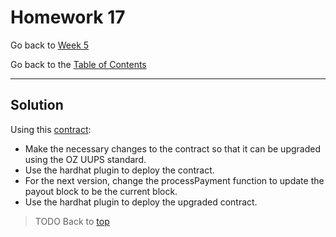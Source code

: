 # Homework 17

Go back to [Week 5](/Week%205/week-5-homeworks-solutions.md)

Go back to the [Table of Contents](/README.md)

---

## Solution

Using this [contract](https://gist.github.com/extropyCoder/11df000e4b0d7c94510fbd84e19f9650):
- Make the necessary changes to the contract so that it can be upgraded using the OZ UUPS standard.
- Use the hardhat plugin to deploy the contract.
- For the next version, change the processPayment function to update the payout block to be the current block.
- Use the hardhat plugin to deploy the upgraded contract.
>TODO
Back to [top](#homework-17)